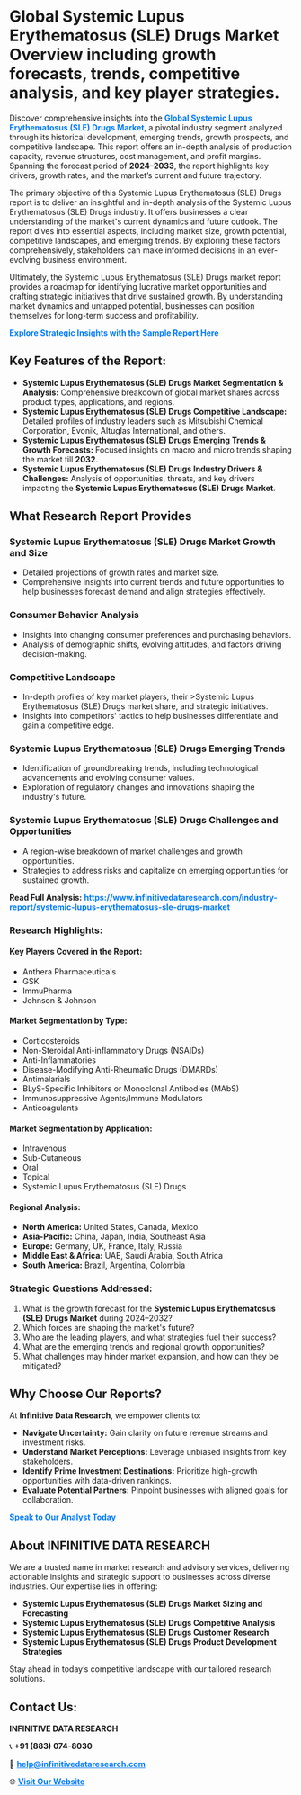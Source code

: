 <h1>Global Systemic Lupus Erythematosus (SLE) Drugs Market Overview including growth forecasts, trends, competitive analysis, and key player strategies.</h1>
<p>
Discover comprehensive insights into the 
<a href="https://www.infinitivedataresearch.com/industry-report/systemic-lupus-erythematosus-sle-drugs-market" rel="dofollow" style="color: #007BFF; text-decoration: none;"><strong>Global Systemic Lupus Erythematosus (SLE) Drugs Market</strong></a>, a pivotal industry segment analyzed through its historical development, emerging trends, growth prospects, and competitive landscape. This report offers an in-depth analysis of production capacity, revenue structures, cost management, and profit margins. Spanning the forecast period of <strong>2024–2033</strong>, the report highlights key drivers, growth rates, and the market’s current and future trajectory.
</p>
<p>
The primary objective of this Systemic Lupus Erythematosus (SLE) Drugs report is to deliver an insightful and in-depth analysis of the Systemic Lupus Erythematosus (SLE) Drugs industry. It offers businesses a clear understanding of the market's current dynamics and future outlook. The report dives into essential aspects, including market size, growth potential, competitive landscapes, and emerging trends. By exploring these factors comprehensively, stakeholders can make informed decisions in an ever-evolving business environment.
</p>
<p>
Ultimately, the Systemic Lupus Erythematosus (SLE) Drugs market report provides a roadmap for identifying lucrative market opportunities and crafting strategic initiatives that drive sustained growth. By understanding market dynamics and untapped potential, businesses can position themselves for long-term success and profitability.
</p>
<p>
<a href="https://www.infinitivedataresearch.com/request-sample/reportId=103471" style="color: #007BFF; text-decoration: none;"><strong>Explore Strategic Insights with the Sample Report Here</strong></a>
</p>

<h2>Key Features of the Report:</h2>
<ul>
<li><strong>Systemic Lupus Erythematosus (SLE) Drugs Market Segmentation & Analysis:</strong> Comprehensive breakdown of global market shares across product types, applications, and regions.</li>
<li><strong>Systemic Lupus Erythematosus (SLE) Drugs Competitive Landscape:</strong> Detailed profiles of industry leaders such as Mitsubishi Chemical Corporation, Evonik, Altuglas International, and others.</li>
<li><strong>Systemic Lupus Erythematosus (SLE) Drugs Emerging Trends & Growth Forecasts:</strong> Focused insights on macro and micro trends shaping the market till <strong>2032</strong>.</li>
<li><strong>Systemic Lupus Erythematosus (SLE) Drugs Industry Drivers & Challenges:</strong> Analysis of opportunities, threats, and key drivers impacting the <strong>Systemic Lupus Erythematosus (SLE) Drugs Market</strong>.</li>
</ul>

<h2>What Research Report Provides</h2>
<h3>Systemic Lupus Erythematosus (SLE) Drugs Market Growth and Size</h3>
<ul>
<li>Detailed projections of growth rates and market size.</li>
<li>Comprehensive insights into current trends and future opportunities to help businesses forecast demand and align strategies effectively.</li>
</ul>

<h3>Consumer Behavior Analysis</h3>
<ul>
<li>Insights into changing consumer preferences and purchasing behaviors.</li>
<li>Analysis of demographic shifts, evolving attitudes, and factors driving decision-making.</li>
</ul>

<h3>Competitive Landscape</h3>
<ul>
<li>In-depth profiles of key market players, their >Systemic Lupus Erythematosus (SLE) Drugs market share, and strategic initiatives.</li>
<li>Insights into competitors' tactics to help businesses differentiate and gain a competitive edge.</li>
</ul>

<h3>Systemic Lupus Erythematosus (SLE) Drugs Emerging Trends</h3>
<ul>
<li>Identification of groundbreaking trends, including technological advancements and evolving consumer values.</li>
<li>Exploration of regulatory changes and innovations shaping the industry's future.</li>
</ul>

<h3>Systemic Lupus Erythematosus (SLE) Drugs Challenges and Opportunities</h3>
<ul>
<li>A region-wise breakdown of market challenges and growth opportunities.</li>
<li>Strategies to address risks and capitalize on emerging opportunities for sustained growth.</li>
</ul>
<p><strong>Read Full Analysis:</strong> <a href="https://www.infinitivedataresearch.com/industry-report/systemic-lupus-erythematosus-sle-drugs-market" rel="dofollow" style="color: #007BFF; text-decoration: none;"><strong>https://www.infinitivedataresearch.com/industry-report/systemic-lupus-erythematosus-sle-drugs-market</strong></a></p>
<h3>Research Highlights:</h3>
<h4>Key Players Covered in the Report:</h4>
<ul><li>Anthera Pharmaceuticals</li><li>GSK</li><li>ImmuPharma</li><li>Johnson &amp; Johnson</li></ul>
<h4>Market Segmentation by Type:</h4>
<ul><li>Corticosteroids</li><li>Non-Steroidal Anti-inflammatory Drugs (NSAIDs)</li><li>Anti-Inflammatories</li><li>Disease-Modifying Anti-Rheumatic Drugs (DMARDs)</li><li>Antimalarials</li><li>BLyS-Specific Inhibitors or Monoclonal Antibodies (MAbS)</li><li>Immunosuppressive Agents/Immune Modulators</li><li>Anticoagulants</li></ul>
<h4>Market Segmentation by Application:</h4>
<ul><li>Intravenous</li><li>Sub-Cutaneous</li><li>Oral</li><li>Topical</li><li>Systemic Lupus Erythematosus (SLE) Drugs</li></ul>

<h4>Regional Analysis:</h4>
<ul>
<li><strong>North America:</strong> United States, Canada, Mexico</li>
<li><strong>Asia-Pacific:</strong> China, Japan, India, Southeast Asia</li>
<li><strong>Europe:</strong> Germany, UK, France, Italy, Russia</li>
<li><strong>Middle East & Africa:</strong> UAE, Saudi Arabia, South Africa</li>
<li><strong>South America:</strong> Brazil, Argentina, Colombia</li>
</ul>

<h3>Strategic Questions Addressed:</h3>
<ol>
<li>What is the growth forecast for the <strong>Systemic Lupus Erythematosus (SLE) Drugs Market</strong> during 2024–2032?</li>
<li>Which forces are shaping the market's future?</li>
<li>Who are the leading players, and what strategies fuel their success?</li>
<li>What are the emerging trends and regional growth opportunities?</li>
<li>What challenges may hinder market expansion, and how can they be mitigated?</li>
</ol>

<h2>Why Choose Our Reports?</h2>
<p>At <strong>Infinitive Data Research</strong>, we empower clients to:</p>
<ul>
<li><strong>Navigate Uncertainty:</strong> Gain clarity on future revenue streams and investment risks.</li>
<li><strong>Understand Market Perceptions:</strong> Leverage unbiased insights from key stakeholders.</li>
<li><strong>Identify Prime Investment Destinations:</strong> Prioritize high-growth opportunities with data-driven rankings.</li>
<li><strong>Evaluate Potential Partners:</strong> Pinpoint businesses with aligned goals for collaboration.</li>
</ul>
<p><a href="https://www.infinitivedataresearch.com/industry-report/systemic-lupus-erythematosus-sle-drugs-market" rel="dofollow" style="color: #007BFF; text-decoration: none;"><strong>Speak to Our Analyst Today</strong></a></p>

<h2>About INFINITIVE DATA RESEARCH</h2>
<p>We are a trusted name in market research and advisory services, delivering actionable insights and strategic support to businesses across diverse industries. Our expertise lies in offering:</p>
<ul>
<li><strong>Systemic Lupus Erythematosus (SLE) Drugs Market Sizing and Forecasting</strong></li>
<li><strong>Systemic Lupus Erythematosus (SLE) Drugs Competitive Analysis</strong></li>
<li><strong>Systemic Lupus Erythematosus (SLE) Drugs Customer Research</strong></li>
<li><strong>Systemic Lupus Erythematosus (SLE) Drugs Product Development Strategies</strong></li>
</ul>
<p>Stay ahead in today’s competitive landscape with our tailored research solutions.</p>

<h2>Contact Us:</h2>
<p><strong>INFINITIVE DATA RESEARCH</strong></p>
<p>📞 <strong>+91 (883) 074-8030</strong></p>
<p>📧 <strong><a href="mailto:help@infinitivedataresearch.com" style="color: #007BFF;">help@infinitivedataresearch.com</a></strong></p>
<p>🌐 <strong><a href="https://www.infinitivedataresearch.com" rel="dofollow" style="color: #007BFF;">Visit Our Website</a></strong></p>